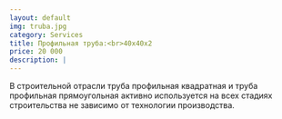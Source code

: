 ```yaml
---
layout: default
img: truba.jpg
category: Services
title: Профильная труба:<br>40х40х2
price: 20 000
description: |
---
```

  В строительной отрасли труба профильная квадратная и труба профильная прямоугольная активно используется на всех стадиях
  строительства не зависимо от технологии производства.
